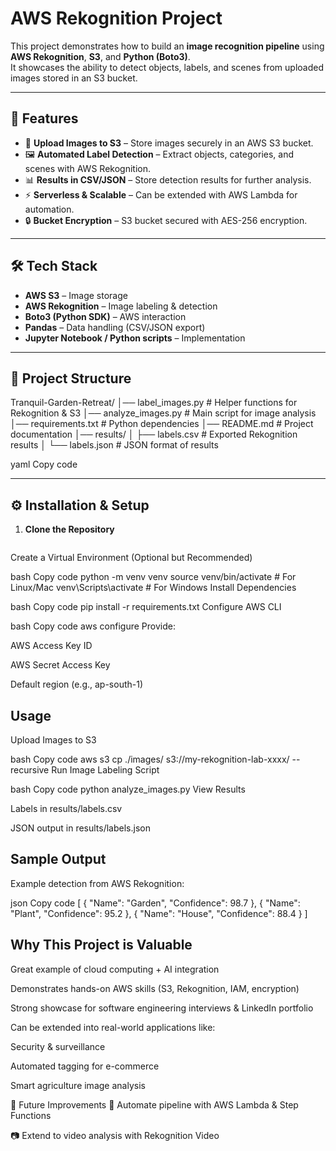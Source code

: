 #  AWS Rekognition Project  

This project demonstrates how to build an **image recognition pipeline** using **AWS Rekognition**, **S3**, and **Python (Boto3)**.  
It showcases the ability to detect objects, labels, and scenes from uploaded images stored in an S3 bucket.  

---

## 🚀 Features  

- 📂 **Upload Images to S3** – Store images securely in an AWS S3 bucket.  
- 🖼 **Automated Label Detection** – Extract objects, categories, and scenes with AWS Rekognition.  
- 📊 **Results in CSV/JSON** – Store detection results for further analysis.  
- ⚡ **Serverless & Scalable** – Can be extended with AWS Lambda for automation.  
- 🔒 **Bucket Encryption** – S3 bucket secured with AES-256 encryption.  

---

## 🛠 Tech Stack  

- **AWS S3** – Image storage  
- **AWS Rekognition** – Image labeling & detection  
- **Boto3 (Python SDK)** – AWS interaction  
- **Pandas** – Data handling (CSV/JSON export)  
- **Jupyter Notebook / Python scripts** – Implementation  

---

## 📂 Project Structure  

Tranquil-Garden-Retreat/
│── label_images.py # Helper functions for Rekognition & S3
│── analyze_images.py # Main script for image analysis
│── requirements.txt # Python dependencies
│── README.md # Project documentation
│── results/
│ ├── labels.csv # Exported Rekognition results
│ └── labels.json # JSON format of results

yaml
Copy code

---

## ⚙️ Installation & Setup  

1. **Clone the Repository**  
   ```bash

Create a Virtual Environment (Optional but Recommended)

bash
Copy code
python -m venv venv
source venv/bin/activate   # For Linux/Mac
venv\Scripts\activate      # For Windows
Install Dependencies

bash
Copy code
pip install -r requirements.txt
Configure AWS CLI

bash
Copy code
aws configure
Provide:

AWS Access Key ID

AWS Secret Access Key

Default region (e.g., ap-south-1)

## Usage
Upload Images to S3

bash
Copy code
aws s3 cp ./images/ s3://my-rekognition-lab-xxxx/ --recursive
Run Image Labeling Script

bash
Copy code
python analyze_images.py
View Results

Labels in results/labels.csv

JSON output in results/labels.json

## Sample Output
Example detection from AWS Rekognition:

json
Copy code
[
  {
    "Name": "Garden",
    "Confidence": 98.7
  },
  {
    "Name": "Plant",
    "Confidence": 95.2
  },
  {
    "Name": "House",
    "Confidence": 88.4
  }
]
## Why This Project is Valuable
Great example of cloud computing + AI integration

Demonstrates hands-on AWS skills (S3, Rekognition, IAM, encryption)

Strong showcase for software engineering interviews & LinkedIn portfolio

Can be extended into real-world applications like:

Security & surveillance

Automated tagging for e-commerce

Smart agriculture image analysis

📖 Future Improvements
🔄 Automate pipeline with AWS Lambda & Step Functions

📷 Extend to video analysis with Rekognition Video
